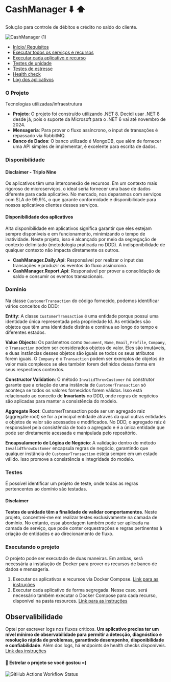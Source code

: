 # CashManager :arrow_down: :arrow_up:
Solução para controle de débitos e crédito no saldo do cliente.


![CashManager (1)](https://github.com/wodsonluiz/CashManager/assets/13908258/85943bb4-d543-491c-a738-91657875afdc)

- [Início/ Requisitos](https://github.com/wodsonluiz/CashManager/blob/main/Wiki/QuickStart.md)
- [Executar todos os serviços e recursos](https://github.com/wodsonluiz/CashManager/blob/main/Wiki/RunAllServicesWithDockerCompose.md)
- [Executar cada aplicativo e recurso](https://github.com/wodsonluiz/CashManager/blob/main/Wiki/RunSegregateServices.md)
- [Testes de unidade](https://github.com/wodsonluiz/CashManager/blob/main/Wiki/UnitTests.md)
- [Testes de estresse](https://github.com/wodsonluiz/CashManager/blob/main/Wiki/StressTest.md)
- [Health check](https://github.com/wodsonluiz/CashManager/blob/main/Wiki/HealthCheck.md)
- [Log dos aplicativos](https://github.com/wodsonluiz/CashManager/blob/main/Wiki/Logging.md)



### O Projeto
Tecnologias utilizadas/infraestrutura
- **Projeto**: O projeto foi construído utilizando .NET 8. Decidi usar .NET 8 desde já, pois o suporte da Microsoft para o .NET 6 vai até novembro de 2024.
- **Mensageria**: Para prover o fluxo assíncrono, o input de transações é repassado via RabbitMQ.
- **Banco de Dados**: O banco utilizado é MongoDB, que além de fornecer uma API simples de implementar, é excelente para escrita de dados.

### Disponibilidade
#### Disclaimer - Triplo Nine
Os aplicativos têm uma interconexão de recursos. Em um contexto mais rigoroso de microserviços, o ideal seria fornecer uma base de dados diferente para cada aplicativo. No mercado, nos deparamos com serviços com SLA de 99,9%, o que garante conformidade e disponibilidade para nossos aplicativos clientes desses serviços.

#### Disponibilidade dos aplicativos
Alta disponibilidade em aplicativos significa garantir que eles estejam sempre disponíveis e em funcionamento, minimizando o tempo de inatividade. Neste projeto, isso é alcançado por meio da segregação de contexto delimitado (metodologia praticada no DDD). A indisponibilidade de qualquer contexto não impacta diretamente os outros.
- **CashManager.Daily.Api**: Responsável por realizar o input das transações e produzir os eventos do fluxo assíncrono.
- **CashManager.Report.Api**: Responsável por prover a consolidação de saldo e consumir os eventos transacionais.

### Dominio
Na classe `CustomerTransaction` do código fornecido, podemos identificar vários conceitos do DDD:

**Entity**: A classe `CustomerTransaction` é uma entidade porque possui uma identidade única representada pela propriedade Id. As entidades são objetos que têm uma identidade distinta e contínua ao longo do tempo e diferentes estados.

**Value Objects**: Os parâmetros como `Document`, `Name`, `Email`, `Profile`, `Company`, e `Transaction` podem ser considerados objetos de valor. Eles são imutáveis, e duas instâncias desses objetos são iguais se todos os seus atributos forem iguais. O `Company` e o `Transaction` podem ser exemplos de objetos de valor mais complexos se eles também forem definidos dessa forma em seus respectivos contextos.

**Constructor Validation**: O método `InvalidThrowCustomer` no construtor garante que a criação de uma instância de `CustomerTransaction` só aconteça se todos os valores fornecidos forem válidos. Isso está relacionado ao conceito de **Invariants** no DDD, onde regras de negócios são aplicadas para manter a consistência do modelo.

**Aggregate Root**: CustomerTransaction pode ser um agregado raiz (aggregate root) se for a principal entidade através da qual outras entidades e objetos de valor são acessados e modificados. No DDD, o agregado raiz é responsável pela consistência de todo o agregado e é a única entidade que pode ser diretamente acessada e manipulada pelo repositório.

**Encapsulamento de Lógica de Negócio**: A validação dentro do método `InvalidThrowCustomer` encapsula regras de negócio, garantindo que qualquer instância de `CustomerTransaction` esteja sempre em um estado válido. Isso promove a consistência e integridade do modelo.

### Testes
É possível identificar um projeto de teste, onde todas as regras pertencentes ao domínio são testadas.

#### Disclaimer
**Testes de unidade têm a finalidade de validar comportamentos**. Neste projeto, concentrei-me em realizar testes exclusivamente na camada de domínio. No entanto, essa abordagem também pode ser aplicada na camada de serviço, que pode conter orquestrações e regras pertinentes à criação de entidades e ao direcionamento de fluxo.

### Executando o projeto
O projeto pode ser executado de duas maneiras. Em ambas, será necessária a instalação do Docker para prover os recursos de banco de dados e mensageria.

1.	Executar os aplicativos e recursos via Docker Compose. [Link para as instruções](https://github.com/wodsonluiz/CashManager/blob/main/Wiki/RunAllServicesWithDockerCompose.md)
2.	Executar cada aplicativo de forma segregada. Nesse caso, será necessário também executar o Docker Compose para cada recurso, disponível na pasta resources. [Link para as instruções](https://github.com/wodsonluiz/CashManager/blob/main/Wiki/RunSegregateServices.md)

## Observalibilidade
Optei por escrever logs nos fluxos críticos. **Um aplicativo precisa ter um nível mínimo de observabilidade para permitir a detecção, diagnóstico e resolução rápida de problemas, garantindo desempenho, disponibilidade e confiabilidade**. Além dos logs, há endpoints de health checks disponíveis. [Link das instruções](https://github.com/wodsonluiz/CashManager/blob/main/Wiki/Logging.md)


#### :dizzy: Estrelar o projeto se você gostou =)
![GitHub Actions Workflow Status](https://img.shields.io/github/actions/workflow/status/wodsonluiz/CashManager/dotnet.yml)
